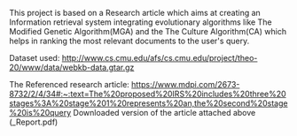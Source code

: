 This project is based on a Research article which aims at creating an Information retrieval system integrating evolutionary algorithms like The Modified Genetic Algorithm(MGA) and the The Culture Algorithm(CA) which helps in ranking the most relevant documents to the user's query.

Dataset used: http://www.cs.cmu.edu/afs/cs.cmu.edu/project/theo-20/www/data/webkb-data.gtar.gz

The Referenced research article: https://www.mdpi.com/2673-8732/2/4/34#:~:text=The%20proposed%20IRS%20includes%20three%20stages%3A%20stage%201%20represents%20an,the%20second%20stage%20is%20query
Downloaded version of the article attached above (_Report.pdf)

